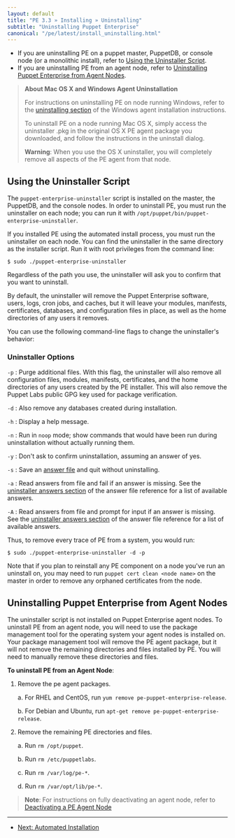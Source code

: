 ```yaml
---
layout: default
title: "PE 3.3 » Installing » Uninstalling"
subtitle: "Uninstalling Puppet Enterprise"
canonical: "/pe/latest/install_uninstalling.html"
---
```


* If you are uninstalling PE on a puppet master, PuppetDB, or console node (or a monolithic install), refer to [Using the Uninstaller Script](#using-the-uninstaller-script). 
* If you are uninstalling PE from an agent node, refer to [Uninstalling Puppet Enterprise from Agent Nodes](#uninstalling-puppet-enterprise-from-agent-nodes).

> **About Mac OS X and Windows Agent Uninstallation** 
>
> For instructions on uninstalling PE on node running Windows, refer to the [uninstalling section][uninstall_win] of the Windows agent installation instructions.
>
> To uninstall PE on a node running Mac OS X, simply access the uninstaller .pkg in the original OS X PE agent package you downloaded, and follow the instructions in the uninstall dialog. 
> 
> **Warning**: When you use the OS X uninstaller, you will completely remove all aspects of the PE agent from that node.

[uninstall_win]: ./install_windows.html#uninstalling

Using the Uninstaller Script
-----

The `puppet-enterprise-uninstaller` script is installed on the master, the PuppetDB, and the console nodes. In order to uninstall PE, you must run the uninstaller on each node; you can run it with `/opt/puppet/bin/puppet-enterprise-uninstaller`.  

If you installed PE using the automated install process, you must run the uninstaller on each node. You can find the uninstaller in the same directory as the installer script. Run it with root privileges from the command line:

    $ sudo ./puppet-enterprise-uninstaller

Regardless of the path you use, the uninstaller will ask you to confirm that you want to uninstall.

By default, the uninstaller will remove the Puppet Enterprise software, users, logs, cron jobs, and caches, but it will leave your modules, manifests, certificates, databases, and configuration files in place, as well as the home directories of any users it removes.

You can use the following command-line flags to change the uninstaller's behavior:

### Uninstaller Options

`-p`
: Purge additional files. With this flag, the uninstaller will also remove all configuration files, modules, manifests, certificates, and the home directories of any users created by the PE installer. This will also remove the Puppet Labs public GPG key used for package verification.

`-d`
: Also remove any databases created during installation. 

`-h`
: Display a help message.

`-n`
: Run in `noop` mode; show commands that would have been run during uninstallation without actually running them.

`-y`
: Don't ask to confirm uninstallation, assuming an answer of yes.

`-s`
: Save an [answer file][answerfile] and quit without uninstalling.

`-a`
: Read answers from file and fail if an answer is missing. See the [uninstaller answers section][uninstaller_answers] of the answer file reference for a list of available answers.

`-A`
: Read answers from file and prompt for input if an answer is missing. See the [uninstaller answers section][uninstaller_answers] of the answer file reference for a list of available answers.

[uninstaller_answers]: ./install_answer_file_reference.html#uninstaller-answers
[answerfile]: ./install_automated.html

Thus, to remove every trace of PE from a system, you would run:

    $ sudo ./puppet-enterprise-uninstaller -d -p
    
Note that if you plan to reinstall any PE component on a node you've run an uninstall on, you may need to run `puppet cert clean <node name>` on the master in order to remove any orphaned certificates from the node.

Uninstalling Puppet Enterprise from Agent Nodes
---------

The uninstaller script is not installed on Puppet Enterprise agent nodes. To uninstall PE from an agent node, you will need to use the package management tool for the operating system your agent nodes is installed on. Your package management tool will remove the PE agent package, but it will not remove the remaining directories and files installed by PE. You will need to manually remove these directories and files.

**To uninstall PE from an Agent Node**:

1. Remove the pe agent packages.

   a. For RHEL and CentOS, run `yum remove pe-puppet-enterprise-release`.
   
   b. For Debian and Ubuntu, run `apt-get remove pe-puppet-enterprise-release`.
   
2. Remove the remaining PE directories and files.

   a. Run `rm /opt/puppet`.
   
   b. Run `rm /etc/puppetlabs`.
   
   c. Run `rm /var/log/pe-*`.
   
   d. Run `rm /var/opt/lib/pe-*`.
   
> **Note**: For instructions on fully deactivating an agent node, refer to [Deactivating a PE Agent Node](./node_deactivation.html)





* * * 

- [Next: Automated Installation](./install_automated.html)
